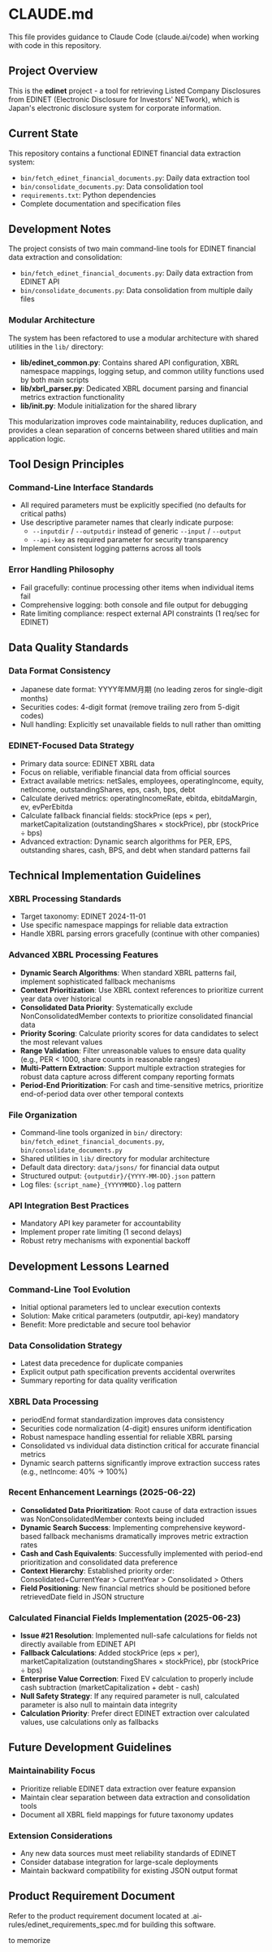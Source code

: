 # CLAUDE.md

This file provides guidance to Claude Code (claude.ai/code) when working with code in this repository.

## Project Overview

This is the **edinet** project - a tool for retrieving Listed Company Disclosures from EDINET (Electronic Disclosure for Investors' NETwork), which is Japan's electronic disclosure system for corporate information.

## Current State

This repository contains a functional EDINET financial data extraction system:
- `bin/fetch_edinet_financial_documents.py`: Daily data extraction tool
- `bin/consolidate_documents.py`: Data consolidation tool
- `requirements.txt`: Python dependencies
- Complete documentation and specification files

## Development Notes

The project consists of two main command-line tools for EDINET financial data extraction and consolidation:
- `bin/fetch_edinet_financial_documents.py`: Daily data extraction from EDINET API
- `bin/consolidate_documents.py`: Data consolidation from multiple daily files

### Modular Architecture

The system has been refactored to use a modular architecture with shared utilities in the `lib/` directory:

- **lib/edinet_common.py**: Contains shared API configuration, XBRL namespace mappings, logging setup, and common utility functions used by both main scripts
- **lib/xbrl_parser.py**: Dedicated XBRL document parsing and financial metrics extraction functionality 
- **lib/__init__.py**: Module initialization for the shared library

This modularization improves code maintainability, reduces duplication, and provides a clean separation of concerns between shared utilities and main application logic.

## Tool Design Principles

### Command-Line Interface Standards
- All required parameters must be explicitly specified (no defaults for critical paths)
- Use descriptive parameter names that clearly indicate purpose:
  - `--inputdir` / `--outputdir` instead of generic `--input` / `--output`
  - `--api-key` as required parameter for security transparency
- Implement consistent logging patterns across all tools

### Error Handling Philosophy
- Fail gracefully: continue processing other items when individual items fail
- Comprehensive logging: both console and file output for debugging
- Rate limiting compliance: respect external API constraints (1 req/sec for EDINET)

## Data Quality Standards

### Data Format Consistency
- Japanese date format: YYYY年MM月期 (no leading zeros for single-digit months)
- Securities codes: 4-digit format (remove trailing zero from 5-digit codes)
- Null handling: Explicitly set unavailable fields to null rather than omitting

### EDINET-Focused Data Strategy
- Primary data source: EDINET XBRL data
- Focus on reliable, verifiable financial data from official sources
- Extract available metrics: netSales, employees, operatingIncome, equity, netIncome, outstandingShares, eps, cash, bps, debt
- Calculate derived metrics: operatingIncomeRate, ebitda, ebitdaMargin, ev, evPerEbitda
- Calculate fallback financial fields: stockPrice (eps × per), marketCapitalization (outstandingShares × stockPrice), pbr (stockPrice ÷ bps)
- Advanced extraction: Dynamic search algorithms for PER, EPS, outstanding shares, cash, BPS, and debt when standard patterns fail

## Technical Implementation Guidelines

### XBRL Processing Standards
- Target taxonomy: EDINET 2024-11-01
- Use specific namespace mappings for reliable data extraction
- Handle XBRL parsing errors gracefully (continue with other companies)

### Advanced XBRL Processing Features
- **Dynamic Search Algorithms**: When standard XBRL patterns fail, implement sophisticated fallback mechanisms
- **Context Prioritization**: Use XBRL context references to prioritize current year data over historical
- **Consolidated Data Priority**: Systematically exclude NonConsolidatedMember contexts to prioritize consolidated financial data
- **Priority Scoring**: Calculate priority scores for data candidates to select the most relevant values
- **Range Validation**: Filter unreasonable values to ensure data quality (e.g., PER < 1000, share counts in reasonable ranges)
- **Multi-Pattern Extraction**: Support multiple extraction strategies for robust data capture across different company reporting formats
- **Period-End Prioritization**: For cash and time-sensitive metrics, prioritize end-of-period data over other temporal contexts

### File Organization
- Command-line tools organized in `bin/` directory: `bin/fetch_edinet_financial_documents.py`, `bin/consolidate_documents.py`
- Shared utilities in `lib/` directory for modular architecture
- Default data directory: `data/jsons/` for financial data output
- Structured output: `{outputdir}/{YYYY-MM-DD}.json` pattern
- Log files: `{script_name}_{YYYYMMDD}.log` pattern

### API Integration Best Practices
- Mandatory API key parameter for accountability
- Implement proper rate limiting (1 second delays)
- Robust retry mechanisms with exponential backoff

## Development Lessons Learned

### Command-Line Tool Evolution
- Initial optional parameters led to unclear execution contexts
- Solution: Make critical parameters (outputdir, api-key) mandatory
- Benefit: More predictable and secure tool behavior

### Data Consolidation Strategy
- Latest data precedence for duplicate companies
- Explicit output path specification prevents accidental overwrites
- Summary reporting for data quality verification

### XBRL Data Processing
- periodEnd format standardization improves data consistency
- Securities code normalization (4-digit) ensures uniform identification
- Robust namespace handling essential for reliable XBRL parsing
- Consolidated vs individual data distinction critical for accurate financial metrics
- Dynamic search patterns significantly improve extraction success rates (e.g., netIncome: 40% → 100%)

### Recent Enhancement Learnings (2025-06-22)
- **Consolidated Data Prioritization**: Root cause of data extraction issues was NonConsolidatedMember contexts being included
- **Dynamic Search Success**: Implementing comprehensive keyword-based fallback mechanisms dramatically improves metric extraction rates
- **Cash and Cash Equivalents**: Successfully implemented with period-end prioritization and consolidated data preference
- **Context Hierarchy**: Established priority order: Consolidated+CurrentYear > CurrentYear > Consolidated > Others
- **Field Positioning**: New financial metrics should be positioned before retrievedDate field in JSON structure

### Calculated Financial Fields Implementation (2025-06-23)
- **Issue #21 Resolution**: Implemented null-safe calculations for fields not directly available from EDINET API
- **Fallback Calculations**: Added stockPrice (eps × per), marketCapitalization (outstandingShares × stockPrice), pbr (stockPrice ÷ bps)
- **Enterprise Value Correction**: Fixed EV calculation to properly include cash subtraction (marketCapitalization + debt - cash)
- **Null Safety Strategy**: If any required parameter is null, calculated parameter is also null to maintain data integrity
- **Calculation Priority**: Prefer direct EDINET extraction over calculated values, use calculations only as fallbacks

## Future Development Guidelines

### Maintainability Focus
- Prioritize reliable EDINET data extraction over feature expansion
- Maintain clear separation between data extraction and consolidation tools
- Document all XBRL field mappings for future taxonomy updates

### Extension Considerations
- Any new data sources must meet reliability standards of EDINET
- Consider database integration for large-scale deployments
- Maintain backward compatibility for existing JSON output format

## Product Requirement Document

Refer to the product requirement document located at .ai-rules/edinet_requirements_spec.md 
for building this software.

 to memorize